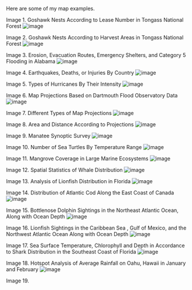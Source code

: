 Here are some of my map examples.

Image 1. Goshawk Nests According to Lease Number in Tongass National Forest
![image](https://github.com/jcmoor6/GIS_Portfolio/assets/79549669/14c88a41-3a06-48f5-bf58-434d5a710c0b)

Image 2. Goshawk Nests According to Harvest Areas in Tongass National Forest
![image](https://github.com/jcmoor6/GIS_Portfolio/assets/79549669/0ef9c7d1-dde5-4c2f-9fda-0de6086be32b)

Image 3. Erosion, Evacuation Routes, Emergency Shelters, and Category 5 Flooding in Alabama
![image](https://github.com/jcmoor6/GIS_Portfolio/assets/79549669/6bb3defb-69ae-4008-8dd7-046e2f1182a0)

Image 4. Earthquakes, Deaths, or Injuries By Country
![image](https://github.com/jcmoor6/GIS_Portfolio/assets/79549669/8c9db119-08dd-4389-87da-6eba4b8f3570)

Image 5. Types of Hurricanes By Their Intensity
![image](https://github.com/jcmoor6/GIS_Portfolio/assets/79549669/96d217e3-2dc2-4598-b2b2-2f7f275f8e79)

Image 6. Map Projections Based on Dartmouth Flood Observatory Data
![image](https://github.com/jcmoor6/GIS_Portfolio/assets/79549669/24e70186-dc4e-4942-b91d-819b74a551dd)

Image 7. Different Types of Map Projections
![image](https://github.com/jcmoor6/GIS_Portfolio/assets/79549669/2c3d5fcc-8ecf-44ad-a4cb-1680e33fabdd)

Image 8. Area and Distance According to Projections
![image](https://github.com/jcmoor6/GIS_Portfolio/assets/79549669/e462e482-f53a-48f0-bce8-1f36b69b4930)

Image 9. Manatee Synoptic Survey
![image](https://github.com/jcmoor6/GIS_Portfolio/assets/79549669/a05345c7-d6c2-49c5-8ad3-ab7f06166590)

Image 10. Number of Sea Turtles By Temperature Range
![image](https://github.com/jcmoor6/GIS_Portfolio/assets/79549669/80c924e2-d991-4a73-bb60-434ce4f1d324)

Image 11. Mangrove Coverage in Large Marine Ecosystems
![image](https://github.com/jcmoor6/GIS_Portfolio/assets/79549669/3fb9731d-44eb-4b10-be85-894a04321ff1)

Image 12. Spatial Statistics of Whale Distribution
![image](https://github.com/jcmoor6/GIS_Portfolio/assets/79549669/c3d65869-c895-4017-b9f0-ae004b9027b0)

Image 13. Analysis of Lionfish Distribution in Florida
![image](https://github.com/jcmoor6/GIS_Portfolio/assets/79549669/496d360f-53d2-4669-8cb4-2aeaf2c1bffe)

Image 14. Distribution of Atlantic Cod Along the East Coast of Canada
![image](https://github.com/jcmoor6/GIS_Portfolio/assets/79549669/629df872-9bc5-4942-affc-3d62f685b5f6)

Image 15. Bottlenose Dolphin Sightings in the Northeast Atlantic Ocean, Along with Ocean Depth
![image](https://github.com/jcmoor6/GIS_Portfolio/assets/79549669/978cf4d5-ad76-4250-a973-0fdfe6a832aa)

Image 16. Lionfish Sightings in the Caribbean Sea , Gulf of Mexico, and the Northwest Atlantic Ocean Along with Ocean Depth
![image](https://github.com/jcmoor6/GIS_Portfolio/assets/79549669/59c6259d-92a2-4fa5-98ed-eb9906e262e7)

Image 17. Sea Surface Temperature, Chlorophyll and Depth in Accordance to Shark Distribution in the Southeast Coast of Florida
![image](https://github.com/jcmoor6/GIS_Portfolio/assets/79549669/fa8008ed-4b22-4073-8b40-435a071b2f6f)

Image 18. Hotspot Analysis of Average Rainfall on Oahu, Hawaii in January and February
![image](https://github.com/jcmoor6/GIS_Portfolio/assets/79549669/39923c9b-3565-41f5-a5b5-881775fd29db)

Image 19. 








